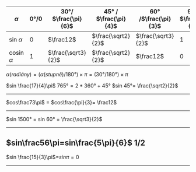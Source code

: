 | $\alpha$       | 0°/0 | 30°/ $\frac{\pi}{6}$ | 45° / $\frac{\pi}{4}$ | 60° /$\frac{\pi}{3}$ | 90° / $\frac{\pi}{2}$ |
| -------------- | ---- | ----------- | ------- | ----------- | ------------ |
| sin $\alpha$|0|$\frac12$|$\frac{\sqrt2}{2}$ |$\frac{\sqrt3}{2}$| 1 |
| cosin $\alpha$ |1|$\frac{\sqrt3}{2}$| $\frac{\sqrt2}{2}$|$\frac12$|0|
$α (radiány) = (α (stupně) / 180 °) × π = (30 ° / 180 °) × π$


$sin \frac{17}{4}\pi$
$765° = 2*360° + 45°$
$sin 45°= \frac{\sqrt2}{2}$

---

$cos\frac73\pi$ = $cos\frac{\pi}{3}= \frac12$

---

$sin 1500° = sin 60° = \frac{\sqrt3}{2}$

---

$sin\frac56\pi=sin\frac{5\pi}{6}$
$1/2$
---
$sin \frac{15}{3}\pi$=$sin \pi=0$

---
